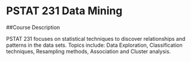 # PSTAT 231 Data Mining

##Course Description

PSTAT 231 focuses on statistical techniques to discover relationships and patterns in the data sets. Topics include: Data Exploration, Classification techniques, Resampling methods, Association and Cluster analysis.

